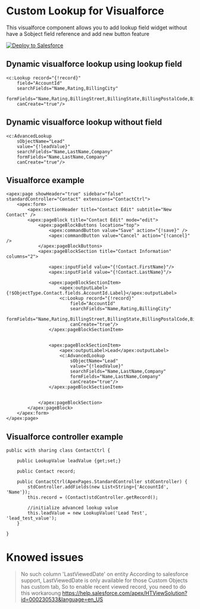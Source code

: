 # Custom Lookup for Visualforce
This visualforce component allows you to add lookup field widget without have a Sobject field reference and add new button feature

<a href="https://githubsfdeploy.herokuapp.com?owner=dieffrei&repo=visualforce-custom-lookup">
  <img alt="Deploy to Salesforce"
       src="https://raw.githubusercontent.com/afawcett/githubsfdeploy/master/src/main/webapp/resources/img/deploy.png">
</a>

## Dynamic visualforce lookup using lookup field

```
<c:Lookup record="{!record}" 
	field="AccountId" 
	searchFields="Name,Rating,BillingCity" 
	formFields="Name,Rating,BillingStreet,BillingState,BillingPostalCode,BillingCountry"
	canCreate="true"/>
```

## Dynamic visualforce lookup without field
```
<c:AdvancedLookup 
	sObjectName="Lead"
	value="{!leadValue}" 
	searchFields="Name,LastName,Company" 
	formFields="Name,LastName,Company"
	canCreate="true"/>

```

## Visualforce example
```
<apex:page showHeader="true" sidebar="false" standardController="Contact" extensions="ContactCtrl">
	<apex:form>
		<apex:sectionHeader title="Contact Edit" subtitle="New Contact" />
		<apex:pageBlock title="Contact Edit" mode="edit">
			<apex:pageBlockButtons location="top">
				<apex:commandButton value="Save" action="{!save}" />
				<apex:commandButton value="Cancel" action="{!cancel}" />
			</apex:pageBlockButtons>
			<apex:pageBlockSection title="Contact Information" columns="2">
				
				<apex:inputField value="{!Contact.FirstName}"/>
				<apex:inputField value="{!Contact.LastName}"/>

				<apex:pageBlockSectionItem>
					<apex:outputLabel>{!$ObjectType.Contact.fields.AccountId.Label}</apex:outputLabel>
					<c:Lookup record="{!record}" 
						field="AccountId" 
						searchFields="Name,Rating,BillingCity" 
						formFields="Name,Rating,BillingStreet,BillingState,BillingPostalCode,BillingCountry"
						canCreate="true"/>
				</apex:pageBlockSectionItem>


				<apex:pageBlockSectionItem>
					<apex:outputLabel>Lead</apex:outputLabel>
					<c:AdvancedLookup 
						sObjectName="Lead"
						value="{!leadValue}" 
						searchFields="Name,LastName,Company" 
						formFields="Name,LastName,Company"
						canCreate="true"/>
				</apex:pageBlockSectionItem>
				

			</apex:pageBlockSection>
		</apex:pageBlock>
	</apex:form>
</apex:page>
```

## Visualforce controller example
```
public with sharing class ContactCtrl {

	public LookupValue leadValue {get;set;}

	public Contact record;

    public ContactCtrl(ApexPages.StandardController stdController) {
    	stdController.addFields(new List<String>{'AccountId', 'Name'});
        this.record = (Contact)stdController.getRecord();

        //initialize advanced lookup value
        this.leadValue = new LookupValue('Lead Test', 'lead_test_value');
    }

}
```

# Knowed issues
> No such column 'LastViewedDate' on entity
According to salesforce support, LastViewedDate is only available for those Custom Objects has custom tab,
So to enable recent viewed record, you need to do this workaroung
https://help.salesforce.com/apex/HTViewSolution?id=000230533&language=en_US
